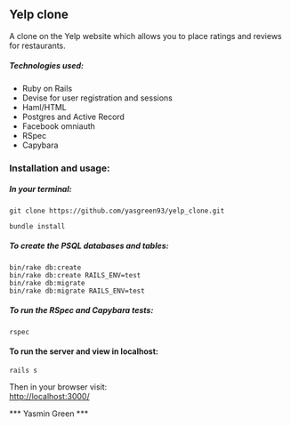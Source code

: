## Yelp clone

A clone on the Yelp website which allows you to place ratings and reviews for restaurants.

#####  Technologies used:
* Ruby on Rails
* Devise for user registration and sessions
* Haml/HTML
* Postgres and Active Record
* Facebook omniauth
* RSpec
* Capybara

### Installation and usage:
##### In your terminal:
```  
git clone https://github.com/yasgreen93/yelp_clone.git

bundle install
```

##### To create the PSQL databases and tables:
```
bin/rake db:create
bin/rake db:create RAILS_ENV=test
bin/rake db:migrate
bin/rake db:migrate RAILS_ENV=test
```

##### To run the RSpec and Capybara tests:
```
rspec
```

#### To run the server and view in localhost:
```
rails s
```
Then in your browser visit:  
[http://localhost:3000/](http://localhost:3000/)

*** Yasmin Green ***
